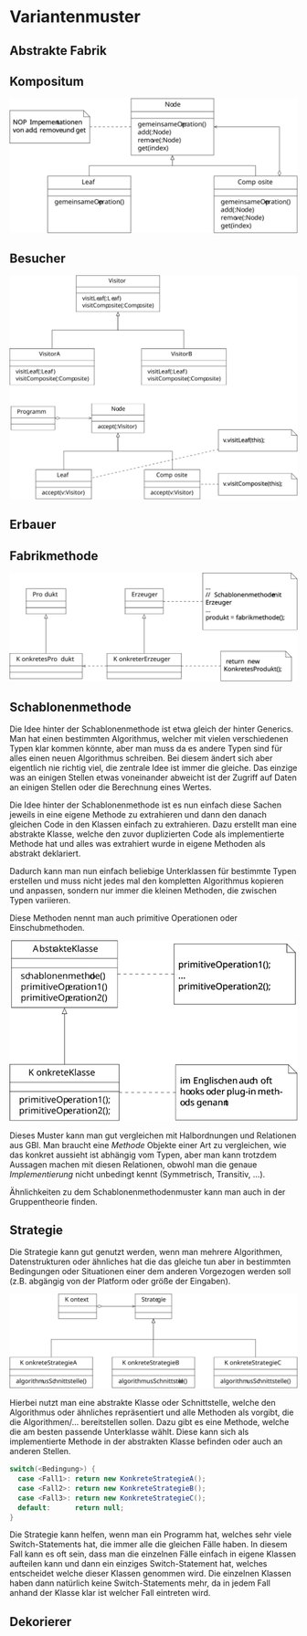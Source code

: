 # Variantenmuster

## Abstrakte Fabrik

## Kompositum

![Kompositum UML Diagramm](../assets/swt/uml/composite.svg)

## Besucher

![Besucher UML Diagramm](../assets/swt/uml/visitor.svg)

## Erbauer

## Fabrikmethode

![Fabrikmethode UML Diagamm](../assets/swt/uml/factory-method.svg)

## Schablonenmethode

Die Idee hinter der Schablonenmethode ist etwa gleich der hinter Generics. Man hat einen bestimmten Algorithmus,
welcher mit vielen verschiedenen Typen klar kommen könnte, aber man muss da es andere Typen sind für alles einen
neuen Algorithmus schreiben. Bei diesem ändert sich aber eigentlich nie richtig viel, die zentrale Idee ist immer
die gleiche. Das einzige was an einigen Stellen etwas voneinander abweicht ist der Zugriff auf Daten an einigen Stellen
oder die Berechnung eines Wertes.

Die Idee hinter der Schablonenmethode ist es nun einfach diese Sachen jeweils in eine eigene Methode zu extrahieren und dann
den danach gleichen Code in den Klassen einfach zu extrahieren. Dazu erstellt man eine abstrakte Klasse, welche den
zuvor duplizierten Code als implementierte Methode hat und alles was extrahiert wurde in eigene Methoden als abstrakt
deklariert.

Dadurch kann man nun einfach beliebige Unterklassen für bestimmte Typen erstellen und muss nicht jedes mal den kompletten
Algorithmus kopieren und anpassen, sondern nur immer die kleinen Methoden, die zwischen Typen variieren.

Diese Methoden nennt man auch primitive Operationen oder Einschubmethoden.

![Schablonenmethode UML Diagramm](../assets/swt/uml/template-method.svg)

Dieses Muster kann man gut vergleichen mit Halbordnungen und Relationen aus GBI. Man braucht eine *Methode* Objekte einer Art zu vergleichen,
wie das konkret aussieht ist abhängig vom Typen, aber man kann trotzdem Aussagen machen mit diesen Relationen, obwohl man
die genaue *Implementierung* nicht unbedingt kennt (Symmetrisch, Transitiv, ...).

Ähnlichkeiten zu dem Schablonenmethodenmuster kann man auch in der Gruppentheorie finden.

## Strategie

Die Strategie kann gut genutzt werden, wenn man mehrere Algorithmen, Datenstrukturen oder ähnliches hat die das gleiche tun aber
in bestimmten Bedingungen oder Situationen einer dem anderen Vorgezogen werden soll (z.B. abgängig von der Platform oder
größe der Eingaben).

![Strategie UML Diagramm](../assets/swt/uml/strategy.svg)

Hierbei nutzt man eine abstrakte Klasse oder Schnittstelle, welche den Algorithmus oder ähnliches repräsentiert und
alle Methoden als vorgibt, die die Algorithmen/... bereitstellen sollen. Dazu gibt es eine Methode, welche die am
besten passende Unterklasse wählt. Diese kann sich als implementierte Methode in der abstrakten Klasse befinden oder
auch an anderen Stellen.

```java
switch(<Bedingung>) {
  case <Fall1>: return new KonkreteStrategieA();
  case <Fall2>: return new KonkreteStrategieB();
  case <Fall3>: return new KonkreteStrategieC();
  default:      return null;
}
```

Die Strategie kann helfen, wenn man ein Programm hat, welches sehr viele Switch-Statements hat, die immer alle die
gleichen Fälle haben. In diesem Fall kann es oft sein, dass man die einzelnen Fälle einfach in eigene Klassen aufteilen
kann und dann ein einziges Switch-Statement hat, welches entscheidet welche dieser Klassen genommen wird. Die einzelnen
Klassen haben dann natürlich keine Switch-Statements mehr, da in jedem Fall anhand der Klasse klar ist welcher Fall
eintreten wird.

## Dekorierer

